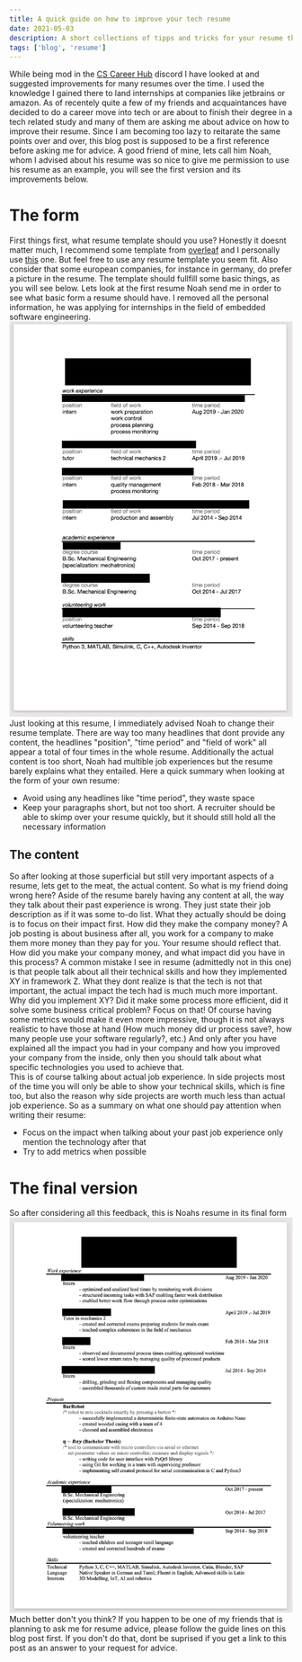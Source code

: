```yaml
---
title: A quick guide on how to improve your tech resume
date: 2021-05-03
description: A short collections of tipps and tricks for your resume that I have gathered over time 
tags: ['blog', 'resume']
---
```


While being mod in the [CS Career Hub](https://cscareerhub.com/) discord I have looked at and suggested improvements for many resumes over the time. I used the knowledge I gained there to land internships at companies like jetbrains or amazon.
As of recentely quite a few of my friends and acquaintances have decided to do a career move into tech or are about to finish their degree in a tech related study and many of them are asking me about advice on how to improve their resume. Since I am becoming too lazy to reitarate the same points over and over, this blog post is supposed to be a first reference before asking me for advice.
A good friend of mine, lets call him Noah, whom I advised about his resume was so nice to give me permission to use his resume as an example, you will see the first version and its improvements below.
# The form
First things first, what resume template should you use? Honestly it doesnt matter much, I recommend some template from [overleaf](https://de.overleaf.com/gallery/tagged/cv) and I personally use [this](https://de.overleaf.com/latex/templates/jakes-resume-anonymous/cstpnrbkhndn) one. But feel free to use any resume template you seem fit. Also consider that some european companies, for instance in germany, do prefer a picture in the resume. The template should fullfill some basic things, as you will see below.
Lets look at the first resume Noah send me in order to see what basic form a resume should have.
I removed all the personal information, he was applying for internships in the field of embedded software engineering.
![resume-v1](./resume-v1.png)
Just looking at this resume, I immediately advised Noah to change their resume template.
There are way too many headlines that dont provide any content, the headlines "position", "time period"  and "field of work" all appear a total of four times in the whole resume. Additionally the actual content is too short, Noah had multible job experiences but the resume barely explains what they entailed.
Here a quick summary when looking at the form of your own resume:
- Avoid using any headlines like "time period", they waste space
- Keep your paragraphs short, but not too short. A recruiter should be able to skimp over your resume quickly, but it should still hold all the necessary information 

## The content
So after looking at those superficial but still very important aspects of a resume, lets get to the meat, the actual content. So what is my friend doing wrong here? Aside of the resume barely having any content at all, the way they talk about their past experience is wrong. They just state their job description as if it was some to-do list. What they actually should be doing is to focus on their impact first. How did they make the company money? A job posting is about business after all, you work for a company to make them more money than they pay for you. Your resume should reflect that. How did you make your company money, and what impact did you have in this process? 
A common mistake I see in resume (admittedly not in this one) is that people talk about all their technical skills and how they implemented XY in framework Z. What they dont realize is that the tech is not that important, the actual impact the tech had is much much more important.
Why did you implement XY? Did it make some process more efficient, did it solve some business critical problem? Focus on that! Of course having some metrics would make it even more impressive, though it is not always realistic to have those at hand (How much money did ur process save?, how many people use your software regularly?, etc.)
And only after you have explained all the impact you had in your company and how you improved your company from the inside, only then you should talk about what specific technologies you used to achieve that.  
This is of course talking about actual job experience. In side projects most of the time you will only be able to show your technical skills, which is fine too, but also the reason why side projects are worth much less than actual job experience.
So as a summary on what one should pay attention when writing their resume:
- Focus on the impact when talking about your past job experience only mention the technology after that
- Try to add metrics when possible

# The final version
So after considering all this feedback, this is Noahs resume in its final form
![resume-v2](./resume-v2.png)
Much better don't you think? 
If you happen to be one of my friends that is planning to ask me for resume advice, please follow the guide lines on this blog post first. If you don't do that, dont be suprised if you get a link to this post as an answer to your request for advice.